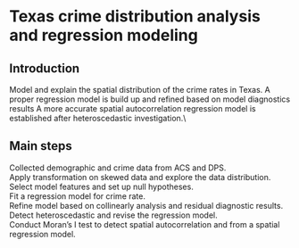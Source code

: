 # Texas crime distribution analysis and regression modeling

## Introduction
 Model and explain the spatial distribution of the crime rates in Texas. A proper regression model is build up and refined based on model diagnostics results A more accurate spatial autocorrelation regression model is established after heteroscedastic investigation.\
## Main steps
Collected demographic and crime data from ACS and DPS.\
Apply transformation on skewed data and explore the data distribution.
Select model features and set up null hypotheses.\
Fit a regression model for crime rate.\
Refine model based on collinearly analysis and residual diagnostic results.\
Detect heteroscedastic and revise the regression model.\
Conduct Moran’s I test to detect spatial autocorrelation and from a spatial regression model.
